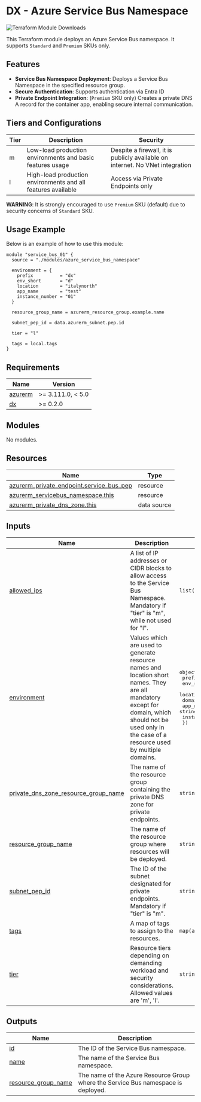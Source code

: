 # DX - Azure Service Bus Namespace

![Terraform Module Downloads](https://img.shields.io/terraform/module/dm/pagopa-dx/azure-service-bus-namespace/azurerm?logo=terraform&label=downloads&cacheSeconds=5000&link=https%3A%2F%2Fregistry.terraform.io%2Fmodules%2Fpagopa-dx%2Fazure-service-bus-namespace%2Fazurerm%2Flatest)

This Terraform module deploys an Azure Service Bus namespace. It supports `Standard` and `Premium` SKUs only.

## Features

- **Service Bus Namespace Deployment**: Deploys a Service Bus Namespace in the specified resource group.
- **Secure Authentication**: Supports authentication via Entra ID
- **Private Endpoint Integration**: (`Premium` SKU only) Creates a private DNS A record for the container app, enabling secure internal communication.

## Tiers and Configurations

| Tier | Description                                                  | Security                                                                      |
|------|--------------------------------------------------------------|-------------------------------------------------------------------------------|
| m    | Low-load production environments and basic features usage    | Despite a firewall, it is publicly available on internet. No VNet integration |
| l    | High-load production environments and all features available | Access via Private Endpoints only                                             |

**WARNING**: It is strongly encouraged to use `Premium` SKU (default) due to security concerns of `Standard` SKU.

## Usage Example

Below is an example of how to use this module:

```hcl
module "service_bus_01" {
  source = "./modules/azure_service_bus_namespace"

  environment = {
    prefix          = "dx"
    env_short       = "d"
    location        = "italynorth"
    app_name        = "test"
    instance_number = "01"
  }

  resource_group_name = azurerm_resource_group.example.name

  subnet_pep_id = data.azurerm_subnet.pep.id

  tier = "l"

  tags = local.tags
}
```

<!-- markdownlint-disable -->
<!-- BEGIN_TF_DOCS -->
## Requirements

| Name | Version |
|------|---------|
| <a name="requirement_azurerm"></a> [azurerm](#requirement\_azurerm) | >= 3.111.0, < 5.0 |
| <a name="requirement_dx"></a> [dx](#requirement\_dx) | >= 0.2.0 |

## Modules

No modules.

## Resources

| Name | Type |
|------|------|
| [azurerm_private_endpoint.service_bus_pep](https://registry.terraform.io/providers/hashicorp/azurerm/latest/docs/resources/private_endpoint) | resource |
| [azurerm_servicebus_namespace.this](https://registry.terraform.io/providers/hashicorp/azurerm/latest/docs/resources/servicebus_namespace) | resource |
| [azurerm_private_dns_zone.this](https://registry.terraform.io/providers/hashicorp/azurerm/latest/docs/data-sources/private_dns_zone) | data source |

## Inputs

| Name | Description | Type | Default | Required |
|------|-------------|------|---------|:--------:|
| <a name="input_allowed_ips"></a> [allowed\_ips](#input\_allowed\_ips) | A list of IP addresses or CIDR blocks to allow access to the Service Bus Namespace. Mandatory if "tier" is "m", while not used for "l". | `list(string)` | `null` | no |
| <a name="input_environment"></a> [environment](#input\_environment) | Values which are used to generate resource names and location short names. They are all mandatory except for domain, which should not be used only in the case of a resource used by multiple domains. | <pre>object({<br/>    prefix          = string<br/>    env_short       = string<br/>    location        = string<br/>    domain          = optional(string)<br/>    app_name        = string<br/>    instance_number = string<br/>  })</pre> | n/a | yes |
| <a name="input_private_dns_zone_resource_group_name"></a> [private\_dns\_zone\_resource\_group\_name](#input\_private\_dns\_zone\_resource\_group\_name) | The name of the resource group containing the private DNS zone for private endpoints. | `string` | `null` | no |
| <a name="input_resource_group_name"></a> [resource\_group\_name](#input\_resource\_group\_name) | The name of the resource group where resources will be deployed. | `string` | n/a | yes |
| <a name="input_subnet_pep_id"></a> [subnet\_pep\_id](#input\_subnet\_pep\_id) | The ID of the subnet designated for private endpoints. Mandatory if "tier" is "m". | `string` | `null` | no |
| <a name="input_tags"></a> [tags](#input\_tags) | A map of tags to assign to the resources. | `map(any)` | n/a | yes |
| <a name="input_tier"></a> [tier](#input\_tier) | Resource tiers depending on demanding workload and security considerations. Allowed values are 'm', 'l'. | `string` | `"l"` | no |

## Outputs

| Name | Description |
|------|-------------|
| <a name="output_id"></a> [id](#output\_id) | The ID of the Service Bus namespace. |
| <a name="output_name"></a> [name](#output\_name) | The name of the Service Bus namespace. |
| <a name="output_resource_group_name"></a> [resource\_group\_name](#output\_resource\_group\_name) | The name of the Azure Resource Group where the Service Bus namespace is deployed. |
<!-- END_TF_DOCS -->
